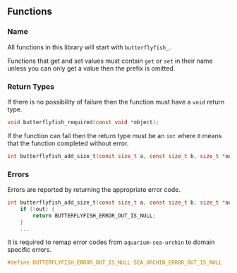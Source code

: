 ## Functions

### Name

All functions in this library will start with ``butterflyfish_``. 

Functions that get and set values must contain ``get`` or ``set`` in 
their name unless you can only get a value then the prefix is omitted.

### Return Types

If there is no possibility of failure then the function must have a
``void`` return type.

```c
void butterflyfish_required(const void *object);
```

If the function can fail then the return type must be an ``int`` where 
``0`` means that the function completed without error.

```c
int butterflyfish_add_size_t(const size_t a, const size_t b, size_t *out)
```

### Errors

Errors are reported by returning the appropriate error code.

```c
int butterflyfish_add_size_t(const size_t a, const size_t b, size_t *out) {
    if (!out) {
        return BUTTERFLYFISH_ERROR_OUT_IS_NULL;
    }
    ...
```

It is required to remap error codes from ``aquarium-sea-urchin`` to domain 
specific errors.

```c
#define BUTTERFLYFISH_ERROR_OUT_IS_NULL SEA_URCHIN_ERROR_OUT_IS_NULL
```

